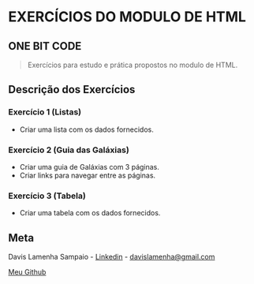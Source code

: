 # EXERCÍCIOS DO MODULO DE HTML

## ONE BIT CODE

> Exercícios para estudo e prática propostos no modulo de HTML.

## Descrição dos Exercícios

### Exercício 1 (Listas)

- Criar uma lista com os dados fornecidos.

### Exercício 2 (Guia das Galáxias)

- Criar uma guia de Galáxias com 3 páginas.
- Criar links para navegar entre as páginas.

### Exercício 3 (Tabela)

- Criar uma tabela com os dados fornecidos.

## Meta

Davis Lamenha Sampaio - [Linkedin](https://www.linkedin.com/in/davislamenha/) - davislamenha@gmail.com

[Meu Github](https://github.com/davislamenha)
